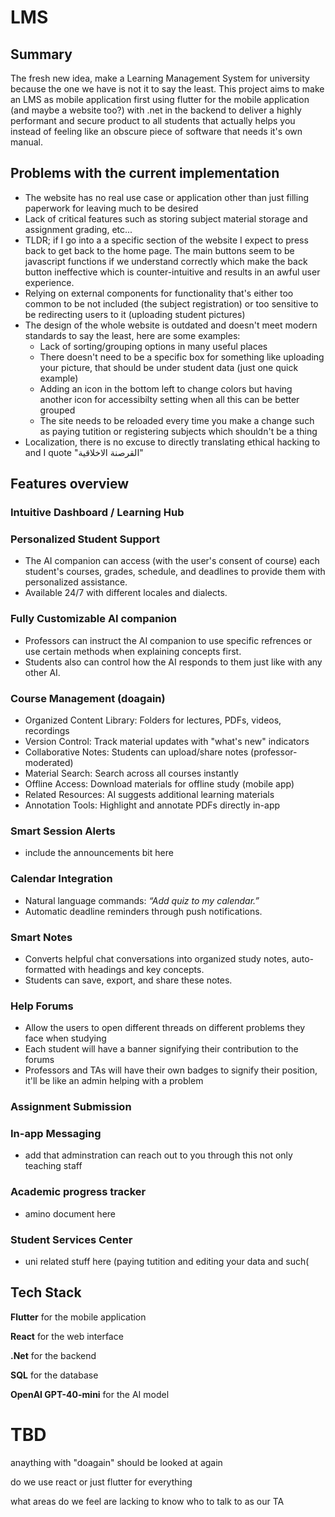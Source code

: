 # LMS
## Summary
The fresh new idea, make a Learning Management System for university because the one we have is not it to say the least. This project aims to make an LMS as mobile application first using flutter for the mobile application (and maybe a website too?) with .net in the backend to deliver a highly performant and secure product to all students that actually helps you instead of feeling like an obscure piece of software that needs it's own manual.

## Problems with the current implementation
- The website has no real use case or application other than just filling paperwork for leaving much to be desired
- Lack of critical features such as storing subject material storage and assignment grading, etc...
- TLDR; if I go into a a specific section of the website I expect to press back to get back to the home page. The main buttons seem to be javascript functions if we understand correctly which make the back button ineffective which is counter-intuitive and results in an awful user experience.
- Relying on external components for functionality that's either too common to be not included (the subject registration) or too sensitive to be redirecting users to it (uploading student pictures)
- The design of the whole website is outdated and doesn't meet modern standards to say the least, here are some examples:
    - Lack of sorting/grouping options in many useful places
    - There doesn't need to be a specific box for something like uploading your picture, that should be under student data (just one quick example)
    - Adding an icon in the bottom left to change colors but having another icon for accessibilty setting when all this can be better grouped
    - The site needs to be reloaded every time you make a change such as paying tutition or registering subjects which shouldn't be a thing
- Localization, there is no excuse to directly translating ethical hacking to and I quote "القرصنة الاخلاقية"


## Features overview

### Intuitive Dashboard / Learning Hub



### Personalized Student Support

- The AI companion can access (with the user's consent of course) each student's courses, grades, schedule, and deadlines to provide them with personalized assistance.
- Available 24/7 with different locales and dialects.

### Fully Customizable AI companion

- Professors can instruct the AI companion to use specific refrences or use certain methods when explaining concepts first.
- Students also can control how the AI responds to them just like with any other AI.

### Course Management (doagain)

- Organized Content Library: Folders for lectures, PDFs, videos, recordings
- Version Control: Track material updates with "what's new" indicators
- Collaborative Notes: Students can upload/share notes (professor-moderated)
- Material Search: Search across all courses instantly
- Offline Access: Download materials for offline study (mobile app)
- Related Resources: AI suggests additional learning materials
- Annotation Tools: Highlight and annotate PDFs directly in-app

### Smart Session Alerts

- include the announcements bit here

### Calendar Integration

- Natural language commands: *“Add quiz to my calendar.”*
- Automatic deadline reminders through push notifications.

### Smart Notes

- Converts helpful chat conversations into organized study notes, auto-formatted with headings and key concepts.
- Students can save, export, and share these notes.

### Help Forums
- Allow the users to open different threads on different problems they face when studying
- Each student will have a banner signifying their contribution to the forums
- Professors and TAs will have their own badges to signify their position, it'll be like an admin helping with a problem

### Assignment Submission



### In-app Messaging

- add that adminstration can reach out to you through this not only teaching staff

### Academic progress tracker

- amino document here

### Student Services Center

- uni related stuff here (paying tutition and editing your data and such(

## Tech Stack
**Flutter** for the mobile application

**React** for the web interface

**.Net** for the backend

**SQL** for the database

**OpenAI GPT-40-mini** for the AI model


# TBD
anaything with "doagain" should be looked at again

do we use react or just flutter for everything

what areas do we feel are lacking to know who to talk to as our TA

